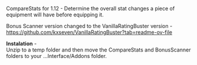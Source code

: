 CompareStats for 1.12 - Determine the overall stat changes a piece of equipment will have before equipping it.

Bonus Scanner version changed to the VanillaRatingBuster version -  
https://github.com/kxseven/VanillaRatingBuster?tab=readme-ov-file

****Instalation**** -  
Unzip to a temp folder and then move the CompareStats and BonusScanner folders to your ...Interface/Addons folder.
